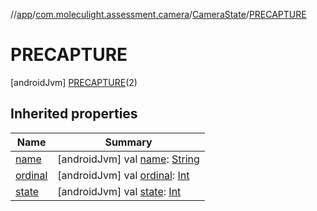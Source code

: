 //[app](../../../../index.md)/[com.moleculight.assessment.camera](../../index.md)/[CameraState](../index.md)/[PRECAPTURE](index.md)



# PRECAPTURE  
 [androidJvm] [PRECAPTURE](index.md)(2)  
   


## Inherited properties  
  
|  Name |  Summary | 
|---|---|
| <a name="com.moleculight.assessment.camera/CameraState.PRECAPTURE/name/#/PointingToDeclaration/"></a>[name](name.md)| <a name="com.moleculight.assessment.camera/CameraState.PRECAPTURE/name/#/PointingToDeclaration/"></a> [androidJvm] val [name](name.md): [String](https://kotlinlang.org/api/latest/jvm/stdlib/kotlin/-string/index.html)   <br>|
| <a name="com.moleculight.assessment.camera/CameraState.PRECAPTURE/ordinal/#/PointingToDeclaration/"></a>[ordinal](ordinal.md)| <a name="com.moleculight.assessment.camera/CameraState.PRECAPTURE/ordinal/#/PointingToDeclaration/"></a> [androidJvm] val [ordinal](ordinal.md): [Int](https://kotlinlang.org/api/latest/jvm/stdlib/kotlin/-int/index.html)   <br>|
| <a name="com.moleculight.assessment.camera/CameraState.PRECAPTURE/state/#/PointingToDeclaration/"></a>[state](state.md)| <a name="com.moleculight.assessment.camera/CameraState.PRECAPTURE/state/#/PointingToDeclaration/"></a> [androidJvm] val [state](state.md): [Int](https://kotlinlang.org/api/latest/jvm/stdlib/kotlin/-int/index.html)   <br>|

